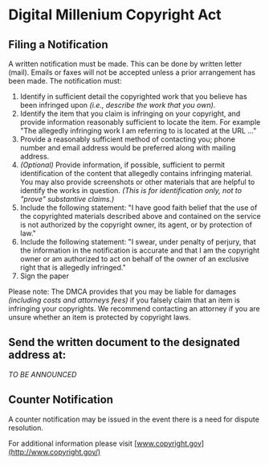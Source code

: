 # Digital Millenium Copyright Act

## Filing a Notification

A written notification must be made. This can be done by written letter (mail). Emails or faxes will not be accepted unless a prior arrangement has been made. The notification must:

1. Identify in sufficient detail the copyrighted work that you believe has been infringed upon *(i.e., describe the work that you own)*.
2. Identify the item that you claim is infringing on your copyright, and provide information reasonably sufficient to locate the item. For example "The allegedly infringing work I am referring to is located at the URL ..."
3. Provide a reasonably sufficient method of contacting you; phone number and email address would be preferred along with mailing address.
4. *(Optional)* Provide information, if possible, sufficient to permit identification of the content that allegedly contains infringing material. You may also provide screenshots or other materials that are helpful to identify the works in question. *(This is for identification only, not to "prove" substantive claims.)*
5. Include the following statement: "I have good faith belief that the use of the copyrighted materials described above and contained on the service is not authorized by the copyright owner, its agent, or by protection of law."
6. Include the following statement: "I swear, under penalty of perjury, that the information in the notification is accurate and that I am the copyright owner or am authorized to act on behalf of the owner of an exclusive right that is allegedly infringed."
7. Sign the paper

Please note: The DMCA provides that you may be liable for damages *(including costs and attorneys fees)* if you falsely claim that an item is infringing your copyrights. We recommend contacting an attorney if you are unsure whether an item is protected by copyright laws.

## Send the written document to the designated address at:

  *TO BE ANNOUNCED*

## Counter Notification

A counter notification may be issued in the event there is a need for dispute resolution.

For additional information please visit [www.copyright.gov](http://www.copyright.gov/)
